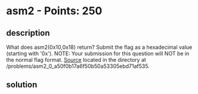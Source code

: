 # asm2 - Points: 250

## description

What does asm2(0x10,0x18) return? Submit the flag as a hexadecimal value (starting with '0x'). NOTE: Your submission for this question will NOT be in the normal flag format. [Source](./test.S) located in the directory at /problems/asm2_0_a50f0b17a6f50b50a53305ebd71af535.

## solution

